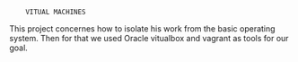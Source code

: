  		VITUAL MACHINES
This project concernes how to isolate his work from the basic operating system.
Then for that we used Oracle vitualbox and vagrant as tools for our goal.
